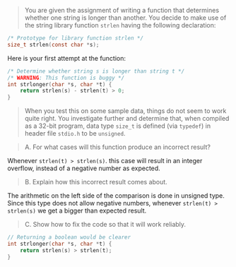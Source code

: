 > You are given the assignment of writing a function that determines whether
one string is longer than another. You decide to make use of the string library
function `strlen` having the following declaration:
```c
/* Prototype for library function strlen */
size_t strlen(const char *s);
```
Here is your first attempt at the function:
```c
/* Determine whether string s is longer than string t */
/* WARNING: This function is buggy */
int strlonger(char *s, char *t) {
    return strlen(s) - strlen(t) > 0;
}
```
> When you test this on some sample data, things do not seem to work quite
right. You investigate further and determine that, when compiled as a 32-bit
program, data type `size_t` is defined (via `typedef`) in header file `stdio.h`
to be `unsigned`.

> A. For what cases will this function produce an incorrect result?

Whenever `strlen(t) > strlen(s)`. this case will result in an integer
overflow, instead of a negative number as expected.

> B. Explain how this incorrect result comes about.

The arithmetic on the left side of the comparison is done in unsigned type.
Since this type does not allow negative numbers, whenever
`strlen(t) > strlen(s)` we get a bigger than expected result.

> C. Show how to fix the code so that it will work reliably.
```c
// Returning a boolean would be clearer
int strlonger(char *s, char *t) {
    return strlen(s) > strlen(t);
}
```
